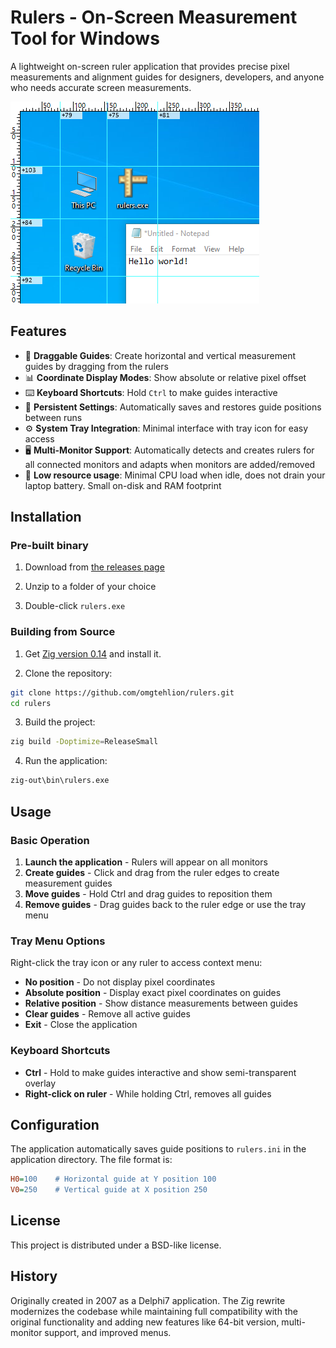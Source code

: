 # Rulers - On-Screen Measurement Tool for Windows

A lightweight on-screen ruler application that provides precise pixel measurements and alignment guides for designers, developers, and anyone who needs accurate screen measurements.

![screenshot](./screenshot.png)

## Features

- 📏 **Draggable Guides**: Create horizontal and vertical measurement guides by dragging from the rulers
- 📊 **Coordinate Display Modes**: Show absolute or relative pixel offset
- ⌨️ **Keyboard Shortcuts**: Hold `Ctrl` to make guides interactive
- 💾 **Persistent Settings**: Automatically saves and restores guide positions between runs
- ⚙️ **System Tray Integration**: Minimal interface with tray icon for easy access
- 🖥️ **Multi-Monitor Support**: Automatically detects and creates rulers for all connected monitors and adapts when monitors are added/removed
- 🔋 **Low resource usage**: Minimal CPU load when idle, does not drain your laptop battery. Small on-disk and RAM footprint

## Installation

### Pre-built binary

1. Download from [the releases page](https://github.com/omgtehlion/rulers/releases)

2. Unzip to a folder of your choice

3. Double-click `rulers.exe`

### Building from Source

1. Get [Zig version 0.14](https://ziglang.org/download/#release-0.14.0) and install it.

2. Clone the repository:
```bash
git clone https://github.com/omgtehlion/rulers.git
cd rulers
```

3. Build the project:
```bash
zig build -Doptimize=ReleaseSmall
```

4. Run the application:
```bash
zig-out\bin\rulers.exe
```

## Usage

### Basic Operation

1. **Launch the application** - Rulers will appear on all monitors
2. **Create guides** - Click and drag from the ruler edges to create measurement guides
3. **Move guides** - Hold Ctrl and drag guides to reposition them
4. **Remove guides** - Drag guides back to the ruler edge or use the tray menu

### Tray Menu Options

Right-click the tray icon or any ruler to access context menu:
- **No position** - Do not display pixel coordinates
- **Absolute position** - Display exact pixel coordinates on guides
- **Relative position** - Show distance measurements between guides
- **Clear guides** - Remove all active guides
- **Exit** - Close the application

### Keyboard Shortcuts

- **Ctrl** - Hold to make guides interactive and show semi-transparent overlay
- **Right-click on ruler** - While holding Ctrl, removes all guides

## Configuration

The application automatically saves guide positions to `rulers.ini` in the application directory. The file format is:

```ini
H0=100    # Horizontal guide at Y position 100
V0=250    # Vertical guide at X position 250
```

## License

This project is distributed under a BSD-like license.

## History

Originally created in 2007 as a Delphi7 application. The Zig rewrite modernizes the codebase while maintaining full compatibility with the original functionality and adding new features like 64-bit version, multi-monitor support, and improved menus.
